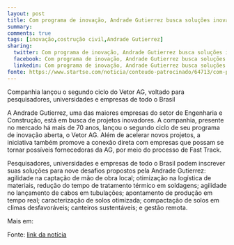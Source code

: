```yaml
---
layout: post
title: Com programa de inovação, Andrade Gutierrez busca soluções inovadoras para engenharia
summary: 
comments: true
tags: [inovação,costrução civil,Andrade Gutierrez]
sharing:
  twitter: Com programa de inovação, Andrade Gutierrez busca soluções inovadoras para engenharia.
  facebook: Com programa de inovação, Andrade Gutierrez busca soluções inovadoras para engenharia.
  linkedin: Com programa de inovação, Andrade Gutierrez busca soluções inovadoras para engenharia.
fonte: https://www.startse.com/noticia/conteudo-patrocinado/64713/com-programa-de-inovacao-andrade-gutierrez-busca-solucoes-inovadoras-para-engenharia
---
```


Companhia lançou o segundo ciclo do Vetor AG, voltado para pesquisadores, universidades e empresas de todo o Brasil

<p class="service-description">A Andrade Gutierrez, uma das maiores empresas do setor de Engenharia e Construção, está em busca de projetos inovadores. A companhia, presente no mercado há mais de 70 anos, lançou o segundo ciclo de seu programa de inovação aberta, o Vetor AG. Além de acelerar novos projetos, a iniciativa também promove a conexão direta com empresas que possam se tornar possíveis fornecedoras da AG, por meio do processo de Fast Track.</p>

<p class="service-description">Pesquisadores, universidades e empresas de todo o Brasil podem inscrever suas soluções para nove desafios propostos pela Andrade Gutierrez: agilidade na captação de mão de obra local; otimização na logística de materiais, redução do tempo de tratamento térmico em soldagens; agilidade no lançamento de cabos em tubulações; apontamento de produção em tempo real; caracterização de solos otimizada; compactação de solos em climas desfavoráveis; canteiros sustentáveis; e gestão remota.</p>

Mais em:

Fonte: <a href="{{ page.fonte }}">link da notícia</a>
